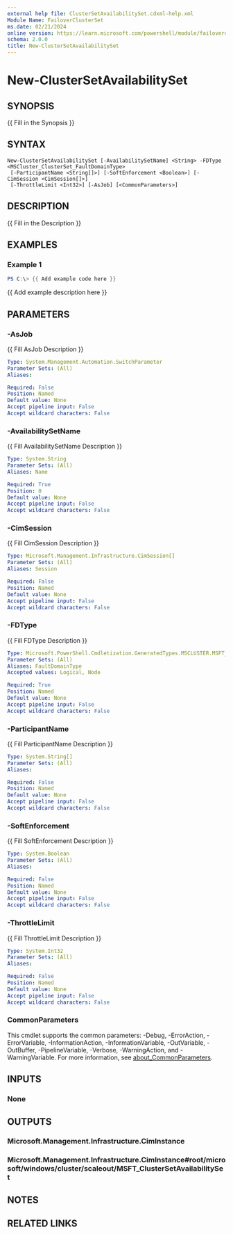 ```yaml
---
external help file: ClusterSetAvailabilitySet.cdxml-help.xml
Module Name: FailoverClusterSet
ms.date: 02/21/2024
online version: https://learn.microsoft.com/powershell/module/failoverclusterset/new-clustersetavailabilityset?view=windowsserver2025-ps&wt.mc_id=ps-gethelp
schema: 2.0.0
title: New-ClusterSetAvailabilitySet
---
```


# New-ClusterSetAvailabilitySet

## SYNOPSIS
{{ Fill in the Synopsis }}

## SYNTAX

```
New-ClusterSetAvailabilitySet [-AvailabilitySetName] <String> -FDType <MSCluster_ClusterSet_FaultDomainType>
 [-ParticipantName <String[]>] [-SoftEnforcement <Boolean>] [-CimSession <CimSession[]>]
 [-ThrottleLimit <Int32>] [-AsJob] [<CommonParameters>]
```

## DESCRIPTION
{{ Fill in the Description }}

## EXAMPLES

### Example 1
```powershell
PS C:\> {{ Add example code here }}
```

{{ Add example description here }}

## PARAMETERS

### -AsJob
{{ Fill AsJob Description }}

```yaml
Type: System.Management.Automation.SwitchParameter
Parameter Sets: (All)
Aliases:

Required: False
Position: Named
Default value: None
Accept pipeline input: False
Accept wildcard characters: False
```

### -AvailabilitySetName
{{ Fill AvailabilitySetName Description }}

```yaml
Type: System.String
Parameter Sets: (All)
Aliases: Name

Required: True
Position: 0
Default value: None
Accept pipeline input: False
Accept wildcard characters: False
```

### -CimSession
{{ Fill CimSession Description }}

```yaml
Type: Microsoft.Management.Infrastructure.CimSession[]
Parameter Sets: (All)
Aliases: Session

Required: False
Position: Named
Default value: None
Accept pipeline input: False
Accept wildcard characters: False
```

### -FDType
{{ Fill FDType Description }}

```yaml
Type: Microsoft.PowerShell.Cmdletization.GeneratedTypes.MSCLUSTER.MSFT_ClusterSetAvailabilitySet.MSCluster_ClusterSet_FaultDomainType
Parameter Sets: (All)
Aliases: FaultDomainType
Accepted values: Logical, Node

Required: True
Position: Named
Default value: None
Accept pipeline input: False
Accept wildcard characters: False
```

### -ParticipantName
{{ Fill ParticipantName Description }}

```yaml
Type: System.String[]
Parameter Sets: (All)
Aliases:

Required: False
Position: Named
Default value: None
Accept pipeline input: False
Accept wildcard characters: False
```

### -SoftEnforcement
{{ Fill SoftEnforcement Description }}

```yaml
Type: System.Boolean
Parameter Sets: (All)
Aliases:

Required: False
Position: Named
Default value: None
Accept pipeline input: False
Accept wildcard characters: False
```

### -ThrottleLimit
{{ Fill ThrottleLimit Description }}

```yaml
Type: System.Int32
Parameter Sets: (All)
Aliases:

Required: False
Position: Named
Default value: None
Accept pipeline input: False
Accept wildcard characters: False
```

### CommonParameters
This cmdlet supports the common parameters: -Debug, -ErrorAction, -ErrorVariable, -InformationAction, -InformationVariable, -OutVariable, -OutBuffer, -PipelineVariable, -Verbose, -WarningAction, and -WarningVariable. For more information, see [about_CommonParameters](http://go.microsoft.com/fwlink/?LinkID=113216).

## INPUTS

### None

## OUTPUTS

### Microsoft.Management.Infrastructure.CimInstance

### Microsoft.Management.Infrastructure.CimInstance#root/microsoft/windows/cluster/scaleout/MSFT_ClusterSetAvailabilitySet

## NOTES

## RELATED LINKS
